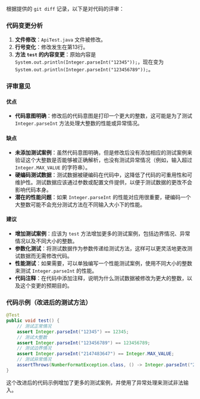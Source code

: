 根据提供的 `git diff` 记录，以下是对代码的评审：

### 代码变更分析

1. **文件修改**：`ApiTest.java` 文件被修改。
2. **行号变化**：修改发生在第13行。
3. **方法 `test` 的内容变更**：原始内容是 `System.out.println(Integer.parseInt("12345"));`，现在变为 `System.out.println(Integer.parseInt("123456789"));`。

### 评审意见

#### 优点
- **代码意图明确**：修改后的代码意图是打印一个更大的整数，这可能是为了测试 `Integer.parseInt` 方法处理大整数的性能或异常情况。

#### 缺点
- **未添加测试案例**：虽然代码意图明确，但是修改后没有添加相应的测试案例来验证这个大整数是否能够被正确解析，也没有测试异常情况（例如，输入超过 `Integer.MAX_VALUE` 的字符串）。
- **硬编码测试数据**：测试数据被硬编码在代码中，这降低了代码的可重用性和可维护性。测试数据应该通过参数或配置文件提供，以便于测试数据的更改不会影响代码本身。
- **潜在的性能问题**：如果 `Integer.parseInt` 的性能对应用很重要，硬编码一个大整数可能不会充分测试方法在不同输入大小下的性能。

#### 建议
- **增加测试案例**：应该为 `test` 方法增加更多的测试案例，包括边界情况、异常情况以及不同大小的整数。
- **参数化测试**：将测试数据作为参数传递给测试方法，这样可以更灵活地更改测试数据而无需修改代码。
- **性能测试**：如果需要，可以单独编写一个性能测试案例，使用不同大小的整数来测试 `Integer.parseInt` 的性能。
- **代码注释**：在代码中添加注释，说明为什么测试数据被修改为更大的整数，以及这个变更的预期目的。

### 代码示例（改进后的测试方法）

```java
@Test
public void test() {
    // 测试正常情况
    assert Integer.parseInt("12345") == 12345;
    // 测试大整数
    assert Integer.parseInt("123456789") == 123456789;
    // 测试边界情况
    assert Integer.parseInt("2147483647") == Integer.MAX_VALUE;
    // 测试异常情况
    assertThrows(NumberFormatException.class, () -> Integer.parseInt("2147483648"));
}
```

这个改进后的代码示例增加了更多的测试案例，并使用了异常处理来测试非法输入。